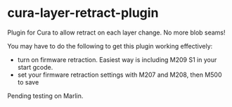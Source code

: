 cura-layer-retract-plugin
=========================

Plugin for Cura to allow retract on each layer change. No more blob seams!

You may have to do the following to get this plugin working effectively:
+ turn on firmware retraction. Easiest way is including M209 S1 in your start gcode.
+ set your firmware retraction settings with M207 and M208, then M500 to save

Pending testing on Marlin.